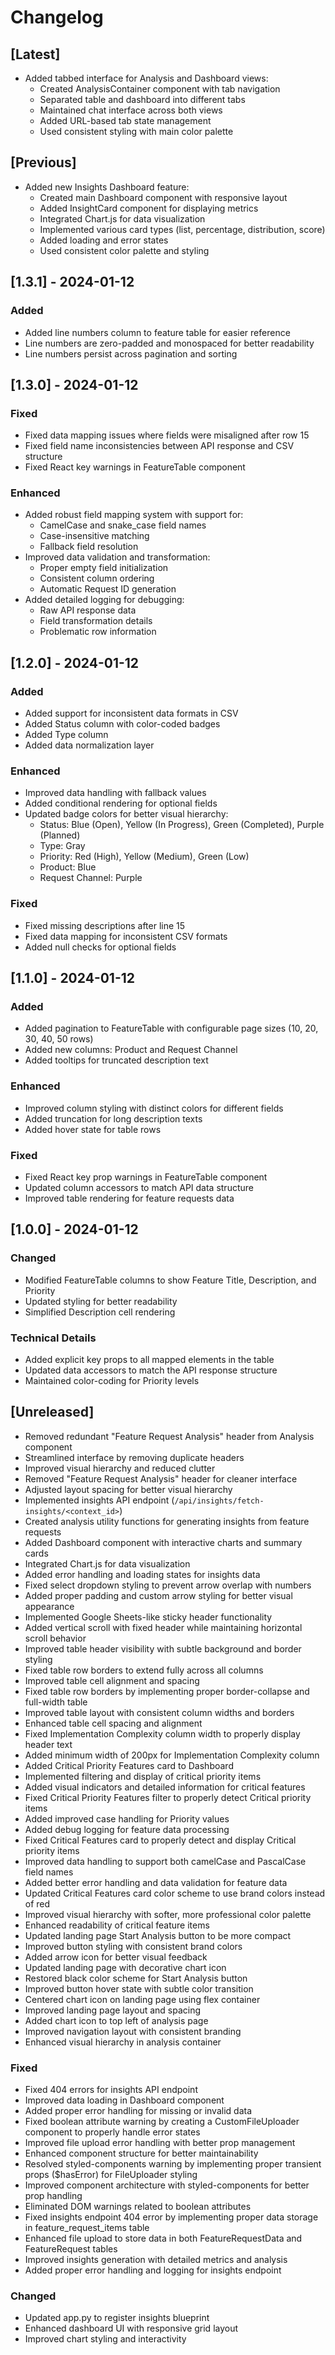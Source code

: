 # Changelog

## [Latest]
- Added tabbed interface for Analysis and Dashboard views:
  - Created AnalysisContainer component with tab navigation
  - Separated table and dashboard into different tabs
  - Maintained chat interface across both views
  - Added URL-based tab state management
  - Used consistent styling with main color palette

## [Previous]
- Added new Insights Dashboard feature:
  - Created main Dashboard component with responsive layout
  - Added InsightCard component for displaying metrics
  - Integrated Chart.js for data visualization
  - Implemented various card types (list, percentage, distribution, score)
  - Added loading and error states
  - Used consistent color palette and styling

## [1.3.1] - 2024-01-12

### Added
- Added line numbers column to feature table for easier reference
- Line numbers are zero-padded and monospaced for better readability
- Line numbers persist across pagination and sorting

## [1.3.0] - 2024-01-12

### Fixed
- Fixed data mapping issues where fields were misaligned after row 15
- Fixed field name inconsistencies between API response and CSV structure
- Fixed React key warnings in FeatureTable component

### Enhanced
- Added robust field mapping system with support for:
  - CamelCase and snake_case field names
  - Case-insensitive matching
  - Fallback field resolution
- Improved data validation and transformation:
  - Proper empty field initialization
  - Consistent column ordering
  - Automatic Request ID generation
- Added detailed logging for debugging:
  - Raw API response data
  - Field transformation details
  - Problematic row information

## [1.2.0] - 2024-01-12

### Added
- Added support for inconsistent data formats in CSV
- Added Status column with color-coded badges
- Added Type column
- Added data normalization layer

### Enhanced
- Improved data handling with fallback values
- Added conditional rendering for optional fields
- Updated badge colors for better visual hierarchy:
  - Status: Blue (Open), Yellow (In Progress), Green (Completed), Purple (Planned)
  - Type: Gray
  - Priority: Red (High), Yellow (Medium), Green (Low)
  - Product: Blue
  - Request Channel: Purple

### Fixed
- Fixed missing descriptions after line 15
- Fixed data mapping for inconsistent CSV formats
- Added null checks for optional fields

## [1.1.0] - 2024-01-12

### Added
- Added pagination to FeatureTable with configurable page sizes (10, 20, 30, 40, 50 rows)
- Added new columns: Product and Request Channel
- Added tooltips for truncated description text

### Enhanced
- Improved column styling with distinct colors for different fields
- Added truncation for long description texts
- Added hover state for table rows

### Fixed
- Fixed React key prop warnings in FeatureTable component
- Updated column accessors to match API data structure
- Improved table rendering for feature requests data

## [1.0.0] - 2024-01-12

### Changed
- Modified FeatureTable columns to show Feature Title, Description, and Priority
- Updated styling for better readability
- Simplified Description cell rendering

### Technical Details
- Added explicit key props to all mapped elements in the table
- Updated data accessors to match the API response structure
- Maintained color-coding for Priority levels

## [Unreleased]
- Removed redundant "Feature Request Analysis" header from Analysis component
- Streamlined interface by removing duplicate headers
- Improved visual hierarchy and reduced clutter
- Removed "Feature Request Analysis" header for cleaner interface
- Adjusted layout spacing for better visual hierarchy
- Implemented insights API endpoint (`/api/insights/fetch-insights/<context_id>`)
- Created analysis utility functions for generating insights from feature requests
- Added Dashboard component with interactive charts and summary cards
- Integrated Chart.js for data visualization
- Added error handling and loading states for insights data
- Fixed select dropdown styling to prevent arrow overlap with numbers
- Added proper padding and custom arrow styling for better visual appearance
- Implemented Google Sheets-like sticky header functionality
- Added vertical scroll with fixed header while maintaining horizontal scroll behavior
- Improved table header visibility with subtle background and border styling
- Fixed table row borders to extend fully across all columns
- Improved table cell alignment and spacing
- Fixed table row borders by implementing proper border-collapse and full-width table
- Improved table layout with consistent column widths and borders
- Enhanced table cell spacing and alignment
- Fixed Implementation Complexity column width to properly display header text
- Added minimum width of 200px for Implementation Complexity column
- Added Critical Priority Features card to Dashboard
- Implemented filtering and display of critical priority items
- Added visual indicators and detailed information for critical features
- Fixed Critical Priority Features filter to properly detect Critical priority items
- Added improved case handling for Priority values
- Added debug logging for feature data processing
- Fixed Critical Features card to properly detect and display Critical priority items
- Improved data handling to support both camelCase and PascalCase field names
- Added better error handling and data validation for feature data
- Updated Critical Features card color scheme to use brand colors instead of red
- Improved visual hierarchy with softer, more professional color palette
- Enhanced readability of critical feature items
- Updated landing page Start Analysis button to be more compact
- Improved button styling with consistent brand colors
- Added arrow icon for better visual feedback
- Updated landing page with decorative chart icon
- Restored black color scheme for Start Analysis button
- Improved button hover state with subtle color transition
- Centered chart icon on landing page using flex container
- Improved landing page layout and spacing
- Added chart icon to top left of analysis page
- Improved navigation layout with consistent branding
- Enhanced visual hierarchy in analysis container

### Fixed
- Fixed 404 errors for insights API endpoint
- Improved data loading in Dashboard component
- Added proper error handling for missing or invalid data
- Fixed boolean attribute warning by creating a CustomFileUploader component to properly handle error states
- Improved file upload error handling with better prop management
- Enhanced component structure for better maintainability
- Resolved styled-components warning by implementing proper transient props ($hasError) for FileUploader styling
- Improved component architecture with styled-components for better prop handling
- Eliminated DOM warnings related to boolean attributes
- Fixed insights endpoint 404 error by implementing proper data storage in feature_request_items table
- Enhanced file upload to store data in both FeatureRequestData and FeatureRequest tables
- Improved insights generation with detailed metrics and analysis
- Added proper error handling and logging for insights endpoint

### Changed
- Updated app.py to register insights blueprint
- Enhanced dashboard UI with responsive grid layout
- Improved chart styling and interactivity